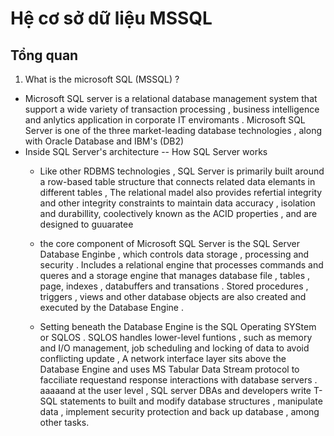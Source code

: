 # Hệ cơ sở dữ liệu MSSQL 
## Tổng quan 

1. What is the microsoft SQL (MSSQL) ?

- Microsoft SQL server is a relational database management system that support a wide variety of transaction processing , business intelligence and anlytics application in corporate IT enviromants . Microsoft SQL Server is one of the three market-leading database technologies , along with Oracle Database and IBM's (DB2)
- Inside SQL Server's architecture -- How SQL Server works
  - Like other RDBMS technologies , SQL Server is primarily built around a row-based table structure that connects related data elemants in different tables , The relational madel also provides refertial integrity and other integrity constraints to maintain data accuracy , isolation and durabillity, coolectively known as the ACID properties , and are designed to guuaratee

  - the core component of Microsoft SQL Server is the SQL Server Database Enginbe , which controls data storage , processing and security . Includes a relational engine that processes commands and queres and a storage engine that manages database file , tables , page, indexes , databuffers and transations . Stored procedures , triggers , views and other database objects are also created and executed by the Database Engine .

  - Setting beneath the Database Engine is the SQL Operating SYStem or SQLOS . SQLOS handles lower-level funtions , such as memory and I/O management, job scheduling and locking of data to avoid conflicting update , A network interface layer sits above the Database Engine and uses MS Tabular Data Stream protocol to facciliate requestand response interactions with database servers . aaaaand at the user level , SQL server DBAs and developers write T- SQL statements to built and modify database structures , manipulate data , implement security protection and back up database , among other tasks. 